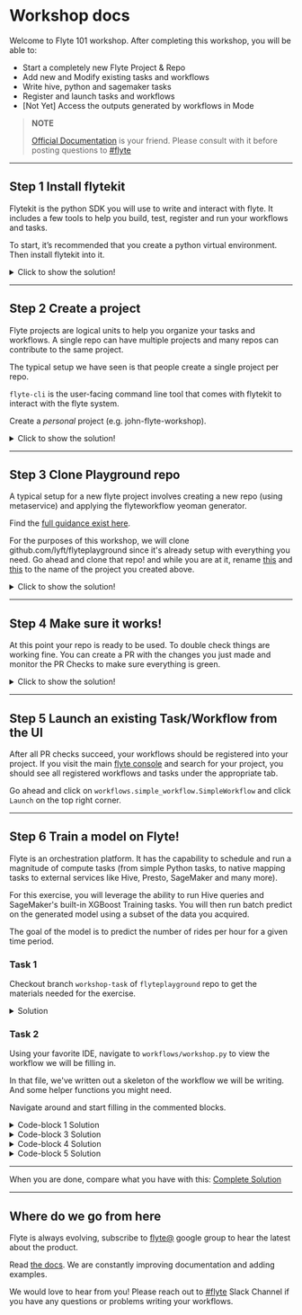 Workshop docs
=============

Welcome to Flyte 101 workshop. After completing this workshop, you will be able to:
- Start a completely new Flyte Project & Repo
- Add new and Modify existing tasks and workflows
- Write hive, python and sagemaker tasks
- Register and launch tasks and workflows
- [Not Yet] Access the outputs generated by workflows in Mode

> **NOTE**
>
>[Official Documentation](https://docs.lyft.net/eng/flyte/index.html) is your friend. Please consult with it before posting questions to [#flyte](https://join.slack.com/share/zt-ilb4zzrb-ZU5aOiQgJBLYXwrv21G_sg)

-------------------------------
## Step 1 Install flytekit

Flytekit is the python SDK you will use to write and interact with flyte. It includes a few tools to help you build, test, register and run your workflows and tasks.

To start, it’s recommended that you create a python virtual environment. Then install flytekit into it.

<details>
  <summary>Click to show the solution!</summary>

  ```
  mkvirtualenv --python=python3 flyte-101
  pip install flytekit
  flyte-cli setup-config -h flyte.lyft.net
  ```
</details>

------------------------------

## Step 2 Create a project

Flyte projects are logical units to help you organize your tasks and workflows. A single repo can have multiple projects and many repos can contribute to the same project.

The typical setup we have seen is that people create a single project per repo.

```flyte-cli``` is the user-facing command line tool that comes with flytekit to interact with the flyte system.

Create a _personal_ project (e.g. john-flyte-workshop).

<details>
  <summary>Click to show the solution!</summary>

  ```
  flyte-cli register-project --name "Haytham's Workshop" --identifier haytham-workshop-101
  ```
</details>

-----------------------------

## Step 3 Clone Playground repo

A typical setup for a new flyte project involves creating a new repo (using metaservice) and applying the flyteworkflow yeoman generator.

Find the [full guidance exist here](https://docs.lyft.net/eng/flyte/flyte2/user/getting_started_at_lyft/setting_up.html).

For the purposes of this workshop, we will clone github.com/lyft/flyteplayground since it's already setup with everything you need.
Go ahead and clone that repo! and while you are at it, rename [this](https://github.com/lyft/flyteplayground/blob/4f6133e996e42c8c7a429993d9f225af7d59d57a/Makefile#L65) and [this](https://github.com/lyft/flyteplayground/blob/4f6133e996e42c8c7a429993d9f225af7d59d57a/Makefile#L10) to the name of the project you created above.

<details>
  <summary>Click to show the solution!</summary>

  ```
  git clone git@github.com:lyft/flyteplayground
  cd flyteplayground
  ```
</details>

-----------------------------

## Step 4 Make sure it works!

At this point your repo is ready to be used. To double check things are working fine. You can create a PR with the changes you just made and monitor the PR Checks to make sure everything is green.

<details>
  <summary>Click to show the solution!</summary>

  ```
  git checkout -b "my-branch-101"
  git add -A
  git commit -m "My first Flyte Workflow"
  git push
  echo "Visit the URL in the logs to create the PR. Do not merge it."
  ```
</details>

-----------------------------

## Step 5 Launch an existing Task/Workflow from the UI

After all PR checks succeed, your workflows should be registered into your project.
If you visit the main [flyte console](https://flyte.lyft.net/console) and search for your project, you should see all registered workflows and tasks under the appropriate tab.

Go ahead and click on `workflows.simple_workflow.SimpleWorkflow` and click `Launch` on the top right corner.

-----------------------------

## Step 6 Train a model on Flyte!

Flyte is an orchestration platform. It has the capability to schedule and run a magnitude of compute tasks (from simple Python tasks, to native mapping tasks to external services like Hive, Presto, SageMaker and many more).

For this exercise, you will leverage the ability to run Hive queries and SageMaker's built-in XGBoost Training tasks. You will then run batch predict on the generated model using a subset of the data you acquired.

The goal of the model is to predict the number of rides per hour for a given time period.


### Task 1
Checkout branch `workshop-task` of `flyteplayground` repo to get the materials needed for the exercise.

<details>
  <summary>Solution</summary>

  Navigate to the directory where you cloned `flyteplayground` repo.

  ```
  git checkout workshop-task
  ```
</details>

### Task 2
Using your favorite IDE, navigate to `workflows/workshop.py` to view the workflow we will be filling in.

In that file, we've written out a skeleton of the workflow we will be writing. And some helper functions you might need.

Navigate around and start filling in the commented blocks.

<details>
  <summary>Code-block 1 Solution</summary>

  ```
  # Train, Validation, Test
  SPLIT_RATIOS = [0.6, 0.3, 0.1]

  airport_requests = SdkPrestoTask(
      task_inputs=inputs(start=Types.Datetime, end=Types.Datetime),
      statement="""SELECT date_trunc('hour',requested_at) as time
                        ,COUNT() as requests
                  FROM city.fact_airport_rides
                  WHERE ds between '{{ .Inputs.start }}' and '{{ .Inputs.end }}'
                    AND airport_code='LAX'
                  GROUP BY 1
                  ORDER BY 1""",
      output_schema=schema,
      routing_group="adhoc",
      catalog="hive",
      schema="city",
      discoverable=True,
      discovery_version="1.0"
  )
  ```
</details>

<details>
  <summary>Code-block 3 Solution</summary>

  ```
  train_test_split_task = SdkTask.fetch(project="flyteplayground", domain="development",
                                        name="workflows.workshop.train_test_split_task",
                                        version="239ad82130e8d556f7480055b71feaad37d8d08a")
  ```
</details>

<details>
  <summary>Code-block 4 Solution</summary>

  ```
  # Defining the values of some hyperparameters, which will be used by the TrainingJob
  # these hyper-parameters are commonly used by the XGboost algorithm. Here we bootstrap them with some default Values
  # Usually the default values are selected or "tuned - refer to next section"
  xgboost_hyperparameters = {
      "num_round": "100",
      "base_score": "0.5",
      "booster": "gbtree",
      "csv_weights": "0",
      "dsplit": "row",
      "grow_policy": "depthwise",
      "lambda_bias": "0.0",
      "max_bin": "256",
      "normalize_type": "tree",
      "objective": "reg:linear",
      "one_drop": "0",
      # "prob_buffer_row": "1.0",
      "process_type": "default",
      "refresh_leaf": "1",
      "sample_type": "uniform",
      "scale_pos_weight": "1.0",
      "silent": "0",
      "skip_drop": "0.0",
      "tree_method": "auto",
      "tweedie_variance_power": "1.5",
      "updater": "grow_colmaker,prune",
  }

  # Here we define the actual algorithm (XGBOOST) and version of the algorithm to use
  alg_spec = training_job_models.AlgorithmSpecification(
      input_mode=training_job_models.InputMode.FILE,
      algorithm_name=training_job_models.AlgorithmName.XGBOOST,
      algorithm_version="0.90",
      input_content_type=training_job_models.InputContentType.TEXT_CSV,
  )

  # Finally lets use Flytekit plugin called SdkBuiltinAlgorithmTrainingJobTask, to create a task that wraps the algorithm.
  # This task does not really have a user-defined function as the actual algorithm is pre-defined in Sagemaker.
  # But, this task still has the same set of properties like any other FlyteTask
  # - Caching
  # - Resource specification
  # - versioning etc
  xgboost_train_task = built_in_training_job_task.SdkBuiltinAlgorithmTrainingJobTask(
      training_job_resource_config=training_job_models.TrainingJobResourceConfig(
          instance_type="ml.m4.xlarge",
          instance_count=1,
          volume_size_in_gb=25,
      ),
      algorithm_specification=alg_spec,
      cache_version='blah9',
      cacheable=True,
  )
  ```
</details>

<details>
  <summary>Code-block 5 Solution</summary>

  ```
  @workflow_class
  class RideCountPredictor(object):
      start_time = Input(Types.Datetime, default=datetime(year=2020, month=10, day=1, tzinfo=pytz.utc))
      end_time = Input(Types.Datetime, default=datetime(year=2020, month=10, day=10, tzinfo=pytz.utc))
      seed = Input(Types.Integer, default=8, help="Seed to use for data splitting")
      data_task = airport_requests(start=start_time, end=end_time)
      train_test_split_data = train_test_split_task(input_data=data_task.outputs.results, seed=seed, split=SPLIT_RATIOS)
      train_data = transform_parquet_to_csv(input_parquet=train_test_split_data.outputs.train)
      validation_data = transform_parquet_to_csv(input_parquet=train_test_split_data.outputs.validation)
      test_data = transform_parquet_to_csv(input_parquet=train_test_split_data.outputs.test)
      model_task = xgboost_train_task(train=train_data.outputs.output_csv,
                                      validation=validation_data.outputs.output_csv,
                                      static_hyperparameters=xgboost_hyperparameters)

      model = Output(model_task.outputs.model, sdk_type=Types.Blob)
  ```
</details>

-----------------------------

When you are done, compare what you have with this:
[Complete Solution](https://github.com/lyft/flyteplayground/blob/workshop/workflows/workshop.py)

-----------------------------

## Where do we go from here

Flyte is always evolving, subscribe to [flyte@](https://groups.google.com/a/lyft.com/g/flyte) google group to hear the latest about the product.

Read [the docs](https://docs.lyft.net/eng/flyte/index.html). We are constantly improving documentation and adding examples.

We would love to hear from you! Please reach out to [#flyte](https://join.slack.com/share/zt-ilb4zzrb-ZU5aOiQgJBLYXwrv21G_sg) Slack Channel if you have any questions or problems writing your workflows.
